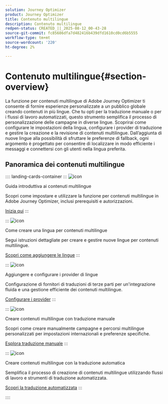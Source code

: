```yaml
---
solution: Journey Optimizer
product: Journey Optimizer
title: Contenuto multilingue
description: Contenuto multilingue
redpen-status: CREATED_||_2025-08-12_00-43-28
source-git-commit: fc85686dfa7d482416b439dfd1610cd0cd6b5555
workflow-type: tm+mt
source-wordcount: '220'
ht-degree: 2%

---
```



# Contenuto multilingue{#section-overview}

La funzione per contenuti multilingue di Adobe Journey Optimizer ti consente di fornire esperienze personalizzate a un pubblico globale creando contenuti in più lingue. Che tu opti per la traduzione manuale o per i flussi di lavoro automatizzati, questo strumento semplifica il processo di personalizzazione delle campagne in diverse lingue. Scoprirai come configurare le impostazioni della lingua, configurare i provider di traduzione e gestire la creazione e la revisione di contenuti multilingue. Dall’aggiunta di nuove lingue alla possibilità di sfruttare le preferenze di fallback, ogni argomento è progettato per consentire di localizzare in modo efficiente i messaggi e connettersi con gli utenti nella lingua preferita.

## Panoramica dei contenuti multilingue

:::: landing-cards-container
:::
![icon](https://cdn.experienceleague.adobe.com/icons/circle-play.svg)

Guida introduttiva ai contenuti multilingue

Scopri come impostare e utilizzare la funzione per contenuti multilingue in Adobe Journey Optimizer, inclusi prerequisiti e autorizzazioni.

[Inizia qui](../using/content-management/multilingual-gs.md)
:::

:::
![icon](https://cdn.experienceleague.adobe.com/icons/list-check.svg)

Come creare una lingua per contenuti multilingue

Segui istruzioni dettagliate per creare e gestire nuove lingue per contenuti multilingue.

[Scopri come aggiungere le lingue](../using/content-management/multilingual-locale.md)
:::

:::
![icon](https://cdn.experienceleague.adobe.com/icons/gear.svg)

Aggiungere e configurare i provider di lingue

Configurazione di fornitori di traduzioni di terze parti per un&#39;integrazione fluida e una gestione efficiente dei contenuti multilingue.

[Configurare i provider](../using/content-management/multilingual-provider.md)
:::

:::
![icon](https://cdn.experienceleague.adobe.com/icons/bullseye.svg)

Creare contenuti multilingue con traduzione manuale

Scopri come creare manualmente campagne e percorsi multilingue personalizzati per impostazioni internazionali e preferenze specifiche.

[Esplora traduzione manuale](../using/content-management/multilingual-manual.md)
:::

:::
![icon](https://cdn.experienceleague.adobe.com/icons/puzzle-piece.svg)

Creare contenuti multilingue con la traduzione automatica

Semplifica il processo di creazione di contenuti multilingue utilizzando flussi di lavoro e strumenti di traduzione automatizzata.

[Scopri la traduzione automatizzata](../using/content-management/multilingual-automated.md)
:::

::::
